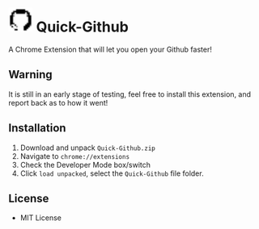 # ![Image of Quick Github](/octocat48.png) Quick-Github
A Chrome Extension that will let you open your Github faster!

## Warning
It is still in an early stage of testing, feel free to install this extension, and report back as to how it went!

## Installation
1. Download and unpack ``` Quick-Github.zip ``` 
2. Navigate to ``` chrome://extensions ```
3. Check the Developer Mode box/switch
4. Click ``` load unpacked ```, select the ``` Quick-Github ``` file folder.

## License
- MIT License

